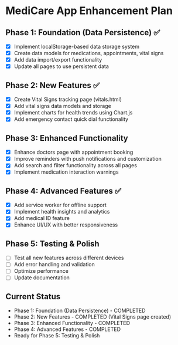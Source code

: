 # MediCare App Enhancement Plan

## Phase 1: Foundation (Data Persistence) ✅
- [x] Implement localStorage-based data storage system
- [x] Create data models for medications, appointments, vital signs
- [x] Add data import/export functionality
- [x] Update all pages to use persistent data

## Phase 2: New Features ✅
- [x] Create Vital Signs tracking page (vitals.html)
- [x] Add vital signs data models and storage
- [x] Implement charts for health trends using Chart.js
- [x] Add emergency contact quick dial functionality

## Phase 3: Enhanced Functionality
- [x] Enhance doctors page with appointment booking
- [x] Improve reminders with push notifications and customization
- [x] Add search and filter functionality across all pages
- [x] Implement medication interaction warnings

## Phase 4: Advanced Features ✅
- [x] Add service worker for offline support
- [x] Implement health insights and analytics
- [x] Add medical ID feature
- [x] Enhance UI/UX with better responsiveness
## Phase 5: Testing & Polish
- [ ] Test all new features across different devices
- [ ] Add error handling and validation
- [ ] Optimize performance
- [ ] Update documentation

## Current Status
- Phase 1: Foundation (Data Persistence) - COMPLETED
- Phase 2: New Features - COMPLETED (Vital Signs page created)
- Phase 3: Enhanced Functionality - COMPLETED
- Phase 4: Advanced Features - COMPLETED
- Ready for Phase 5: Testing & Polish
